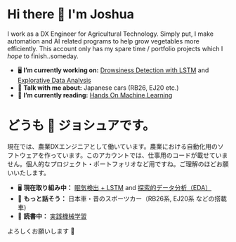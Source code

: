 # **Hi there 👋 I'm Joshua**
I work as a DX Engineer for Agricultural Technology. Simply put, I make automation and AI related programs to help grow vegetables more efficiently. 
This account only has my spare time / portfolio projects which I *hope* to finish..someday.

- 🖥️ **I’m currently working on:** [Drowsiness Detection with LSTM](https://github.com/ChrisBell193/Siesta_Sentry) and [Explorative Data Analysis](https://github.com/Joshua-Higgins-jp/Auction_Hunters_EDA)
- 💬 **Talk with me about:** Japanese cars (RB26, EJ20 etc.)
- 📗 **I’m currently reading:** [Hands On Machine Learning](https://www.oreilly.com/library/view/hands-on-machine-learning/9781098125967/)

# どうも 👋 ジョシュアです。
現在では、農業DXエンジニアとして働いています。農業における自動化用のソフトウェアを作っています。このアカウントでは、仕事用のコードが載せていません。個人的なプロジェクト・ポートフォリオなど用ですね。ご理解のほどお願いいたします。

- 🖥️ **現在取り組み中：** [眠気検出 + LSTM](https://github.com/ChrisBell193/Siesta_Sentry) and [探索的データ分析（EDA）](https://github.com/Joshua-Higgins-jp/Auction_Hunters_EDA)
- 💬 **もっと話そう：** 日本車・昔のスポーツカー（RB26系, EJ20系 などの搭載車)
- 📗 **読書中：** [実践機械学習](https://www.oreilly.com/library/view/hands-on-machine-learning/9781098125967/)

よろしくお願いします 🤝

